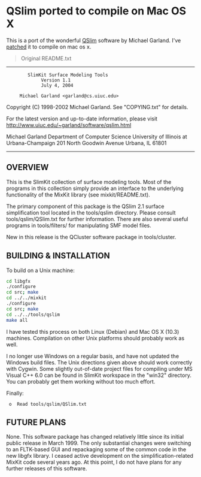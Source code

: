 # QSlim ported to compile on Mac OS X

This is a port of the wonderful
[QSlim](http://www.cs.cmu.edu/~./garland/quadrics/qslim.html) software by
Michael Garland. I've [patched](http://www.alecjacobson.com/weblog/?p=3244) it
to compile on mac os x.

> Original README.txt

------------------------------------------------------------------------
		    SlimKit Surface Modeling Tools
			     Version 1.1
			     July 4, 2004

		 Michael Garland <garland@cs.uiuc.edu>


 Copyright (C) 1998-2002 Michael Garland.  See "COPYING.txt" for details.


 For the latest version and up-to-date information, please visit
 http://www.uiuc.edu/~garland/software/qslim.html


 Michael Garland
 Department of Computer Science
 University of Illinois at Urbana-Champaign
 201 North Goodwin Avenue
 Urbana, IL 61801

------------------------------------------------------------------------

## OVERVIEW

This is the SlimKit collection of surface modeling tools.  Most of the
programs in this collection simply provide an interface to the
underlying functionality of the MixKit library (see mixkit/README.txt).

The primary component of this package is the QSlim 2.1 surface
simplification tool located in the tools/qslim directory.  Please
consult tools/qslim/QSlim.txt for further information.  There are also
several useful programs in tools/filters/ for manipulating SMF model
files.

New in this release is the QCluster software package in tools/cluster.


## BUILDING & INSTALLATION

To build on a Unix machine:

```bash
cd libgfx
./configure
cd src; make
cd ../../mixkit
./configure
cd src; make
cd ../../tools/qslim
make all
```

I have tested this process on both Linux (Debian) and Mac OS X (10.3)
machines.  Compilation on other Unix platforms should probably work as
well.

I no longer use Windows on a regular basis, and have not updated the
Windows build files.  The Unix directions given above should work
correctly with Cygwin.  Some slightly out-of-date project files for
compiling under MS Visual C++ 6.0 can be found in SlimKit workspace in
the "win32" directory.  You can probably get them working without too
much effort.

Finally:

	 o  Read tools/qslim/QSlim.txt



## FUTURE PLANS

None.  This software package has changed relatively little since its
initial public release in March 1999.  The only substantial changes were
switching to an FLTK-based GUI and repackaging some of the common code
in the new libgfx library.  I ceased active development on the
simplification-related MixKit code several years ago.  At this point, I
do not have plans for any further releases of this software.
